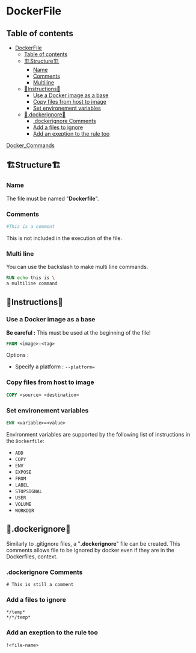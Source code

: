 # DockerFile

## Table of contents

- [DockerFile](#dockerfile)
  - [Table of contents](#table-of-contents)
  - [🏗️Structure🏗️](#️structure️)
    - [Name](#name)
    - [Comments](#comments)
    - [Multiline](#multiline)
  - [🛂Instructions🛂](#instructions)
    - [Use a Docker image as a base](#use-a-docker-image-as-a-base)
    - [Copy files from host to image](#copy-files-from-host-to-image)
    - [Set environement variables](#set-environement-variables)
  - [🚫.dockerignore🚫](#dockerignore)
    - [.dockerignore Comments](#dockerignore-comments)
    - [Add a files to ignore](#add-a-files-to-ignore)
    - [Add an exeption to the rule too](#add-an-exeption-to-the-rule-too)

[Docker_Commands](Docker_Commands.md#docker-commands)

## 🏗️Structure🏗️

### Name

The file must be named "**Dockerfile**".

### Comments

```dockerfile
#This is a comment
```

This is not included in the execution of the file.

### Multi line

You can use the backslash to make multi line commands.

```dockerfile
RUN echo this is \
a multiline command
```

## 🛂Instructions🛂

### Use a Docker image as a base

**Be careful :** This must be used at the beginning of the file!

```dockerfile
FROM <image>:<tag>
```

Options :

- Specify a platform : ``--platform=``

### Copy files from host to image

```dockerfile
COPY <source> <destination>
```

### Set environement variables

```dockerfile
ENV <variable>=<value>
```

Environment variables are supported by the following list of instructions in the `Dockerfile`:

- `ADD`
- `COPY`
- `ENV`
- `EXPOSE`
- `FROM`
- `LABEL`
- `STOPSIGNAL`
- `USER`
- `VOLUME`
- `WORKDIR`

## 🚫.dockerignore🚫

Similarly to  .gitignore files, a "**.dockerignore**" file can be created. This comments allows file to be ignored by docker even if they are in the Dockerfiles, context.

### .dockerignore Comments

```dockerignore
# This is still a comment
```

### Add a files to ignore

```dockertignore
*/temp*
*/*/temp*
```

### Add an exeption to the rule too

```dockerignore
!<file-name>
```
